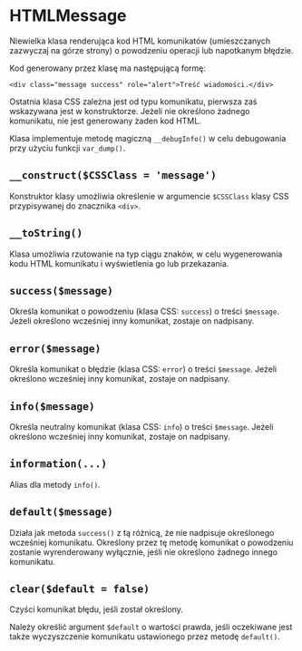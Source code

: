 HTMLMessage
===

Niewielka klasa renderująca kod HTML komunikatów (umieszczanych zazwyczaj na górze strony) o powodzeniu operacji lub napotkanym błędzie.

Kod generowany przez klasę ma następującą formę:

	<div class="message success" role="alert">Treść wiadomości.</div>

Ostatnia klasa CSS zależna jest od typu komunikatu, pierwsza zaś wskazywana jest w konstruktorze. Jeżeli nie określono żadnego komunikatu, nie jest generowany żaden kod HTML.

Klasa implementuje metodę magiczną `__debugInfo()` w celu debugowania przy użyciu funkcji `var_dump()`.

## `__construct($CSSClass = 'message')`

Konstruktor klasy umożliwia określenie w argumencie `$CSSClass` klasy CSS przypisywanej do znacznika `<div>`.

## `__toString()`

Klasa umożliwia rzutowanie na typ ciągu znaków, w celu wygenerowania kodu HTML komunikatu i wyświetlenia go lub przekazania.

## `success($message)`

Określa komunikat o powodzeniu (klasa CSS: `success`) o treści `$message`. Jeżeli określono wcześniej inny komunikat, zostaje on nadpisany.

## `error($message)`

Określa komunikat o błędzie (klasa CSS: `error`) o treści `$message`. Jeżeli określono wcześniej inny komunikat, zostaje on nadpisany.

## `info($message)`

Określa neutralny komunikat (klasa CSS: `info`) o treści `$message`. Jeżeli określono wcześniej inny komunikat, zostaje on nadpisany.

## `information(...)`

Alias dla metody `info()`.

## `default($message)`

Działa jak metoda `success()` z tą różnicą, że nie nadpisuje określonego wcześniej komunikatu. Określony przez tę metodę komunikat o powodzeniu zostanie wyrenderowany wyłącznie, jeśli nie określono żadnego innego komunikatu.

## `clear($default = false)`

Czyści komunikat błędu, jeśli został określony.

Należy określić argument `$default` o wartości prawda, jeśli oczekiwane jest także wyczyszczenie komunikatu ustawionego przez metodę `default()`.